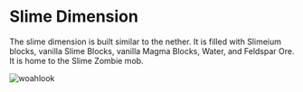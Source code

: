 # Slime Dimension

The slime dimension is built similar to the nether. It is filled with Slimeium blocks, vanilla Slime Blocks, vanilla Magma Blocks, Water, and Feldspar Ore. It is home to the Slime Zombie mob.

![woahlook](https://t.gyazo.com/teams/chew/bddd4fb8b7d13c51b1f85480a61d9e10.png)
